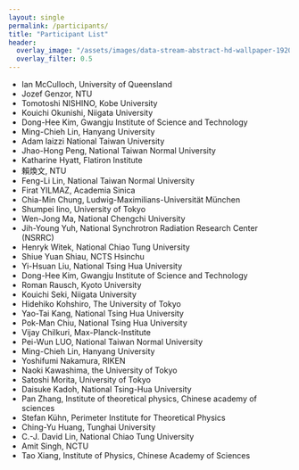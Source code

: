 ```yaml
---
layout: single
permalink: /participants/
title: "Participant List"
header:
  overlay_image: "/assets/images/data-stream-abstract-hd-wallpaper-1920x1080-2373.jpg"
  overlay_filter: 0.5
---
```


* Ian	McCulloch, University of Queensland
* Jozef	Genzor,	NTU
* Tomotoshi	NISHINO,	Kobe University
* Kouichi	Okunishi,	Niigata University
* Dong-Hee	Kim,	Gwangju Institute of Science and Technology
* Ming-Chieh	Lin,	Hanyang University
* Adam	Iaizzi	National Taiwan University
* Jhao-Hong	Peng,	National Taiwan Normal University
* Katharine	Hyatt,	Flatiron Institute
* 賴煥文,	NTU
* Feng-Li	Lin,	National Taiwan Normal University
* Firat	YILMAZ,	Academia Sinica
* Chia-Min	Chung,	Ludwig-Maximilians-Universität München
* Shumpei	Iino,	University of Tokyo
* Wen-Jong	Ma,	National Chengchi University
* Jih-Young	Yuh,	National Synchrotron Radiation Research Center (NSRRC)
* Henryk	Witek,	National Chiao Tung University
* Shiue Yuan	Shiau,	NCTS Hsinchu
* Yi-Hsuan	Liu,	National Tsing Hua University
* Dong-Hee	Kim,	Gwangju Institute of Science and Technology
* Roman	Rausch,	Kyoto University
* Kouichi	Seki,	Niigata University
* Hidehiko	Kohshiro,	The University of Tokyo
* Yao-Tai	Kang,	National Tsing Hua University
* Pok-Man	Chiu,	National Tsing Hua University
* Vijay	Chilkuri,	Max-Planck-Institute
* Pei-Wun	LUO,	National Taiwan Normal University
* Ming-Chieh	Lin,	Hanyang University
* Yoshifumi	Nakamura,	RIKEN
* Naoki	Kawashima,	the University of Tokyo
* Satoshi	Morita,	University of Tokyo
* Daisuke	Kadoh,	National Tsing-Hua University
* Pan	Zhang,	Institute of theoretical physics, Chinese academy of sciences
* Stefan	Kühn,	Perimeter Institute for Theoretical Physics
* Ching-Yu	Huang,	Tunghai University
* C.-J. David	Lin,	National Chiao Tung University
* Amit	Singh,	NCTU
* Tao	Xiang,	Institute of Physics, Chinese Academy of Sciences
